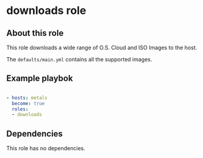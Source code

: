 # downloads role

## About this role

This role downloads a wide range of O.S. Cloud and ISO Images to the host.

The `defaults/main.yml` contains all the supported images.


## Example playbok


``` yaml

- hosts: metals
  become: true
  roles:
  - downloads

```

## Dependencies
This role has no dependencies.
